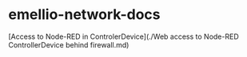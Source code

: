 # emellio-network-docs

[Access to Node-RED in ControlerDevice](./Web access to Node-RED ControllerDevice behind firewall.md)
